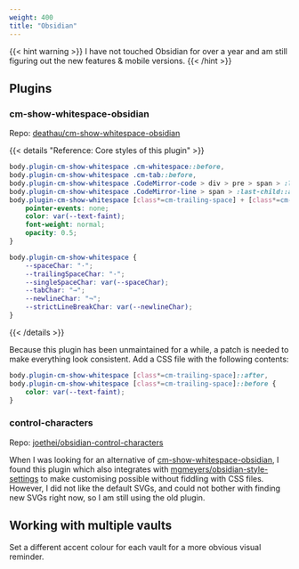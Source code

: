 ```yaml
---
weight: 400
title: "Obsidian"
---
```

{{< hint warning >}}
I have not touched Obsidian for over a year and am still figuring out the new features \& mobile versions.
{{< /hint >}}

## Plugins

### cm-show-whitespace-obsidian

Repo: [deathau/cm-show-whitespace-obsidian](https://github.com/deathau/cm-show-whitespace-obsidian)

{{< details "Reference: Core styles of this plugin" >}}
```css
body.plugin-cm-show-whitespace .cm-whitespace::before,
body.plugin-cm-show-whitespace .cm-tab::before,
body.plugin-cm-show-whitespace .CodeMirror-code > div > pre > span > :last-child:after,
body.plugin-cm-show-whitespace .CodeMirror-line > span > :last-child::after,
body.plugin-cm-show-whitespace [class*=cm-trailing-space] + [class*=cm-trailing-space]:last-child::after {
    pointer-events: none;
    color: var(--text-faint);
    font-weight: normal;
    opacity: 0.5;
}

body.plugin-cm-show-whitespace {
    --spaceChar: "·";
    --trailingSpaceChar: "·";
    --singleSpaceChar: var(--spaceChar);
    --tabChar: "→";
    --newlineChar: "¬";
    --strictLineBreakChar: var(--newlineChar);
}
```
{{< /details >}}

Because this plugin has been unmaintained for a while, a patch is needed to make everything look consistent. Add a CSS file with the following contents:

```css
body.plugin-cm-show-whitespace [class*=cm-trailing-space]::after,
body.plugin-cm-show-whitespace [class*=cm-trailing-space]::before {
    color: var(--text-faint);
}
```

### control-characters

Repo: [joethei/obsidian-control-characters](https://github.com/joethei/obsidian-control-characters)

When I was looking for an alternative of [cm-show-whitespace-obsidian](#cm-show-whitespace-obsidian), I found this plugin which also integrates with [mgmeyers/obsidian-style-settings](https://github.com/mgmeyers/obsidian-style-settings) to make customising possible without fiddling with CSS files. However, I did not like the default SVGs, and could not bother with finding new SVGs right now, so I am still using the old plugin.


## Working with multiple vaults

Set a different accent colour for each vault for a more obvious visual reminder.
